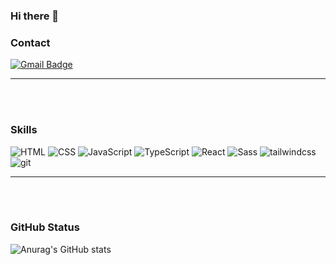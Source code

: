 ### Hi there 👋

<!--
**nimoseel/nimoseel** is a ✨ _special_ ✨ repository because its `README.md` (this file) appears on your GitHub profile.

Here are some ideas to get you started:

- 🔭 I’m currently working on ...
- 🌱 I’m currently learning ...
- 👯 I’m looking to collaborate on ...
- 🤔 I’m looking for help with ...
- 💬 Ask me about ...
- 📫 How to reach me: ...
- 😄 Pronouns: ...
- ⚡ Fun fact: ...
-->

<!-- 이메일, 블로그 -->
<!-- 스택 뱃지 -->
### Contact
[![Gmail Badge](https://img.shields.io/badge/Gmail-d14836?style=flat-square&logo=Gmail&logoColor=white&link=mailto:fromnimos@gmail.com)](mailto:fromnimos@gmail.com)
____
<br/><br/>
### Skills
![HTML](https://img.shields.io/badge/-Html-orange?style=for-the-badge&logo=html5&logoColor=white)
![CSS](https://img.shields.io/badge/-css-blue?style=for-the-badge&logo=css3&logoColor=white)
![JavaScript](https://img.shields.io/badge/-JavaScript-yellow?style=for-the-badge&logo=javascript&logoColor=white)
![TypeScript](https://img.shields.io/badge/-typescript-3178c6?style=for-the-badge&logo=typescript&logoColor=white)
![React](https://img.shields.io/badge/-react-61DBFB?style=for-the-badge&logo=react&logoColor=white)
![Sass](https://img.shields.io/badge/-Sass-ff69b4?style=for-the-badge&logo=sass&logoColor=white)
![tailwindcss](https://img.shields.io/badge/-tailwindcss-18B8B9?style=for-the-badge&logo=tailwindcss&logoColor=white)
![git](https://img.shields.io/badge/-git-gray?style=for-the-badge&logo=git&logoColor=white)
____
<br/><br/>
### GitHub Status
![Anurag's GitHub stats](https://github-readme-stats.vercel.app/api?username=nimoseel&show_icons=true&theme=merko)
